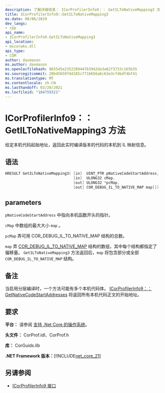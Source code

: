```yaml
---
description: 了解详细信息： ICorProfilerInfo9：： GetILToNativeMapping3 方法
title: ICorProfilerInfo9::GetILToNativeMapping3
ms.date: 08/06/2019
dev_langs:
- cpp
api_name:
- ICorProfilerInfo9.GetILToNativeMapping3
api_location:
- mscorwks.dll
api_type:
- COM
author: davmason
ms.author: davmason
ms.openlocfilehash: 865545e2352209447b3942da3a62f3733c165b35
ms.sourcegitcommit: 20b4565974d185c7716656a6c63e3cfdbdf4bf41
ms.translationtype: MT
ms.contentlocale: zh-CN
ms.lasthandoff: 03/20/2021
ms.locfileid: "104759321"
---
```

# <a name="icorprofilerinfo9getiltonativemapping3-method"></a>ICorProfilerInfo9：： GetILToNativeMapping3 方法

给定本机代码起始地址，返回此实时编译版本的代码的本机到 IL 映射信息。

## <a name="syntax"></a>语法

```cpp
HRESULT GetILToNativeMapping3( [in]  UINT_PTR pNativeCodeStartAddress,
                               [in]  ULONG32 cMap,
                               [out] ULONG32 *pcMap,
                               [out] COR_DEBUG_IL_TO_NATIVE_MAP map[]);
```

## <a name="parameters"></a>parameters

`pNativeCodeStartAddress` 中指向本机函数开头的指针。

`cMap` 中数组的最大大小 `map` 。

`pcMap` 弄可用 COR_DEBUG_IL_TO_NATIVE_MAP 结构的总数。

`map` 弄 [COR_DEBUG_IL_TO_NATIVE_MAP](../debugging/cor-debug-il-to-native-map-structure.md) 结构的数组，其中每个结构都指定了偏移量。 `GetILToNativeMapping3` 方法返回后，`map` 将包含部分或全部 `COR_DEBUG_IL_TO_NATIVE_MAP` 结构。

## <a name="remarks"></a>备注

当启用分层编译时，一个方法可能有多个本机代码体。 [ICorProfilerInfo9：： GetNativeCodeStartAddresses](icorprofilerinfo9-getnativecodestartaddresses-method.md) 将返回所有本机代码正文的开始地址。

## <a name="requirements"></a>要求

**平台：** 请参阅 [支持 .Net Core 的操作系统](../../../core/install/windows.md?pivots=os-windows)。

**头文件：** CorProf.idl、CorProf.h

**库：** CorGuids.lib

**.NET Framework 版本：**[!INCLUDE[net_core_21](../../../../includes/net-core-21-md.md)]

## <a name="see-also"></a>另请参阅

- [ICorProfilerInfo9 接口](icorprofilerinfo9-interface.md)
